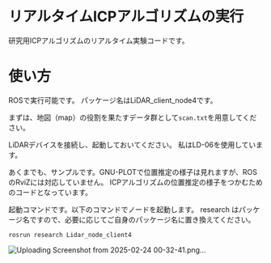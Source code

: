# リアルタイムICPアルゴリズムの実行
研究用ICPアルゴリズムのリアルタイム実験コードです。
# 使い方
ROSで実行可能です。
パッケージ名はLiDAR_client_node4です。

まずは、地図（map）の役割を果たすデータ群として`scan.txt`を用意してください。

LiDARデバイスを接続し、起動しておいてください。
私はLD-06を使用しています。

あくまでも、サンプルです。GNU-PLOTで位置推定の様子は見れますが、ROSのRviZには対応していません。
ICPアルゴリズムの位置推定の様子をつかむためのコードとなっています。

起動コマンドです。以下のコマンドでノードを起動します。
research はパッケージ名ですので、必要に応じてご自身のパッケージ名に置き換えてください。
```
rosrun research Lidar_node_client4
```
![Uploading Screenshot from 2025-02-24 00-32-41.png…]()
